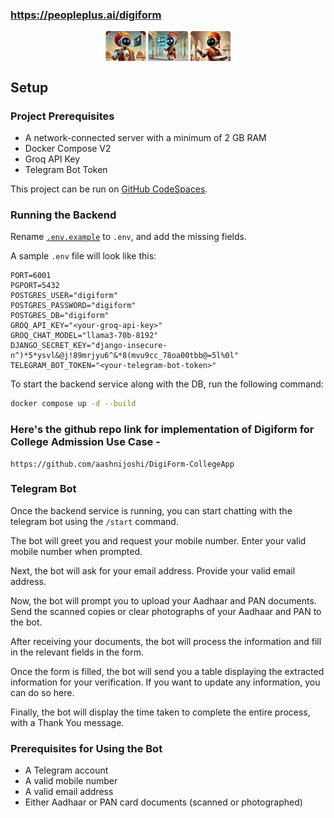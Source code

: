 ### https://peopleplus.ai/digiform

<img src="logo.png" alt="Sukoon Pic" width="200" style="display: block; margin: 0 auto;">

## Setup

### Project Prerequisites

- A network-connected server with a minimum of 2 GB RAM
- Docker Compose V2
- Groq API Key
- Telegram Bot Token

This project can be run on [GitHub CodeSpaces](https://github.com/codespaces).

### Running the Backend

Rename [`.env.example`](.env.example) to `.env`, and add the missing fields.

A sample `.env` file will look like this:
```
PORT=6001
PGPORT=5432
POSTGRES_USER="digiform"
POSTGRES_PASSWORD="digiform"
POSTGRES_DB="digiform"
GROQ_API_KEY="<your-groq-api-key>"
GROQ_CHAT_MODEL="llama3-70b-8192"
DJANGO_SECRET_KEY="django-insecure-n^)*5*ysvl&@j!89mrjyu6^&*8(mvu9cc_78oa00tbb@=5l%0l"
TELEGRAM_BOT_TOKEN="<your-telegram-bot-token>"
```

To start the backend service along with the DB, run the following command:

```bash
docker compose up -d --build
```

### Here's the github repo link for implementation of Digiform for College Admission Use Case - 

```
https://github.com/aashnijoshi/DigiForm-CollegeApp
```

### Telegram Bot

Once the backend service is running, you can start chatting with the telegram bot using the `/start` command.

The bot will greet you and request your mobile number. Enter your valid mobile number when prompted.

Next, the bot will ask for your email address. Provide your valid email address.

Now, the bot will prompt you to upload your Aadhaar and PAN documents. Send the scanned copies or clear photographs of your Aadhaar and PAN to the bot.

After receiving your documents, the bot will process the information and fill in the relevant fields in the form.

Once the form is filled, the bot will send you a table displaying the extracted information for your verification. If you want to update any information, you can do so here.

Finally, the bot will display the time taken to complete the entire process, with a Thank You message.

### Prerequisites for Using the Bot

- A Telegram account
- A valid mobile number
- A valid email address
- Either Aadhaar or PAN card documents (scanned or photographed)
